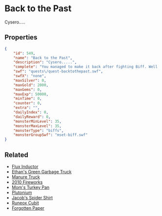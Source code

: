# Back to the Past

Cysero.....

## Properties

```json
{
    "id": 549,
    "name": "Back to the Past",
    "description": "Cysero.....",
    "complete": "You managed to make it back after fighting Biff. Well... you think you did.... with Cysero, you're never sure....",
    "swf": "quests\/quest-backtothepast.swf",
    "swfX": "none",
    "maxSilver": 0,
    "maxGold": 2000,
    "maxGems": 0,
    "maxExp": 50000,
    "minTime": 0,
    "counter": 0,
    "extra": "",
    "dailyIndex": 0,
    "dailyReward": 0,
    "monsterMinLevel": 35,
    "monsterMaxLevel": 35,
    "monsterType": "biffs",
    "monsterGroupSwf": "mset-biff.swf"
}
```

## Related

- [Flux Inductor](../items/3402-flux-inductor.md)
- [Ethan's Green Garbage Truck](../items/3403-ethan-s-green-garbage-truck.md)
- [Manure Truck](../items/3404-manure-truck.md)
- [2010 Fireworks](../items/3405-2010-fireworks.md)
- [Mom's Turkey Pan](../items/3406-mom-s-turkey-pan.md)
- [Plutonium](../items/3408-plutonium.md)
- [Jacob's Spider Shirt](../items/3409-jacob-s-spider-shirt.md)
- [Runeox Cubit](../items/3410-runeox-cubit.md)
- [Forgotten Paper](../items/3411-forgotten-paper.md)

